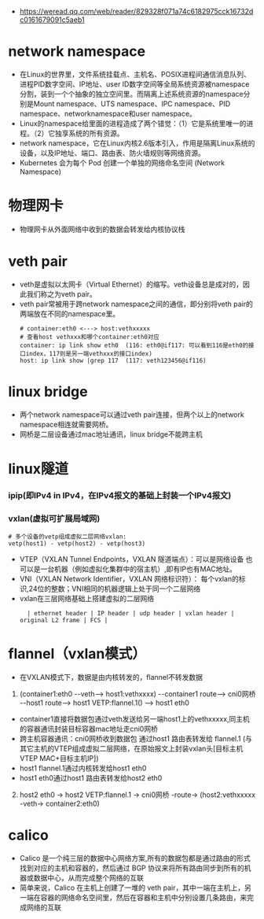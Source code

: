 * https://weread.qq.com/web/reader/829328f071a74c6182975cck16732dc0161679091c5aeb1

# network namespace
* 在Linux的世界里，文件系统挂载点、主机名、POSIX进程间通信消息队列、进程PID数字空间、IP地址、user ID数字空间等全局系统资源被namespace分割，装到一个个抽象的独立空间里。而隔离上述系统资源的namespace分别是Mount namespace、UTS namespace、IPC namespace、PID namespace、networknamespace和user namespace。
* Linux的namespace给里面的进程造成了两个错觉：（1）它是系统里唯一的进程。（2）它独享系统的所有资源。
* network namespace，它在Linux内核2.6版本引入，作用是隔离Linux系统的设备，以及IP地址、端口、路由表、防火墙规则等网络资源。
* Kubernetes 会为每个 Pod 创建一个单独的网络命名空间 (Network Namespace)


# 物理网卡
* 物理网卡从外面网络中收到的数据会转发给内核协议栈


# veth pair
* veth是虚拟以太网卡（Virtual Ethernet）的缩写。veth设备总是成对的，因此我们称之为veth pair。
* veth pair常被用于跨network namespace之间的通信，即分别将veth pair的两端放在不同的namespace里。
  ```
  # container:eth0 <---> host:vethxxxxx
  # 查看host vethxxx和哪个container:eth0对应
  container: ip link show eth0  (116: eth0@if117: 可以看到116是eth0的接口index，117则是另一端vethxxx的接口index)
  host: ip link show |grep 117  (117: veth123456@if116)
  ```

# linux bridge
* 两个network namespace可以通过veth pair连接，但两个以上的network namespace相连就需要网桥。
* 网桥是二层设备通过mac地址通讯，linux bridge不能跨主机


# linux隧道
### ipip(即IPv4 in IPv4，在IPv4报文的基础上封装一个IPv4报文)

### vxlan(虚拟可扩展局域网)
```
# 多个设备的vetp组成虚拟二层网络vxlan:
vetp(host1) - vetp(host2) - vetp(host3)
```
* VTEP（VXLAN Tunnel Endpoints，VXLAN 隧道端点）：可以是网络设备 也可以是一台机器（例如虚拟化集群中的宿主机）,即有IP也有MAC地址。
* VNI（VXLAN Network Identifier，VXLAN 网络标识符）： 每个vxlan的标识,24位的整数；VNI相同的机器逻辑上处于同一个二层网络
* vxlan在三层网络基础上搭建虚拟的二层网络
  ```
    | ethernet header | IP header | udp header | vxlan header | original L2 frame | FCS |
  ```


# flannel（vxlan模式）
* 在VXLAN模式下，数据是由内核转发的，flannel不转发数据
1. (container1:eth0 --veth--> host1:vethxxxx) --container1 route--> cni0网桥 --host1 route--> host1 VETP:flannel.1() --> host1 eth0
  - container1直接将数据包通过veth发送给另一端host1上的vethxxxxx,同主机的容器通讯封装目标容器mac地址走cni0网桥
  - 跨主机容器通讯：cni0网桥收到数据包 通过host1 路由表转发给 flannel.1 (与其它主机的VTEP组成虚拟二层网络，在原始报文上封装vxlan头[目标主机VTEP MAC+目标主机IP])
  - host1 flannel.1通过内核转发给host1 eth0
  - host1 eth0通过host1 路由表转发给host2 eth0
2. host2 eth0 -> host2 VETP:flannel.1 -> cni0网桥 -route-> (host2:vethxxxxx -veth-> container2:eth0)


# calico
* Calico 是一个纯三层的数据中心网络方案,所有的数据包都是通过路由的形式找到对应的主机和容器的，然后通过 BGP 协议来将所有路由同步到所有的机器或数据中心，从而完成整个网络的互联
* 简单来说，Calico 在主机上创建了一堆的 veth pair，其中一端在主机上，另一端在容器的网络命名空间里，然后在容器和主机中分别设置几条路由，来完成网络的互联